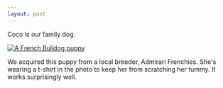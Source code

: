 ```yaml
---
layout: post
---
```


Coco is our family dog.

<a href="#" class="image fit"><img src="{{ 'assets//coco.jpg' | relative_url }}" alt="A French Bulldog puppy" /></a>

We acquired this puppy from a local breeder, Admirari Frenchies. She's wearing a t-shirt in the photo to keep her from scratching her tummy. It works surprisingly well.
